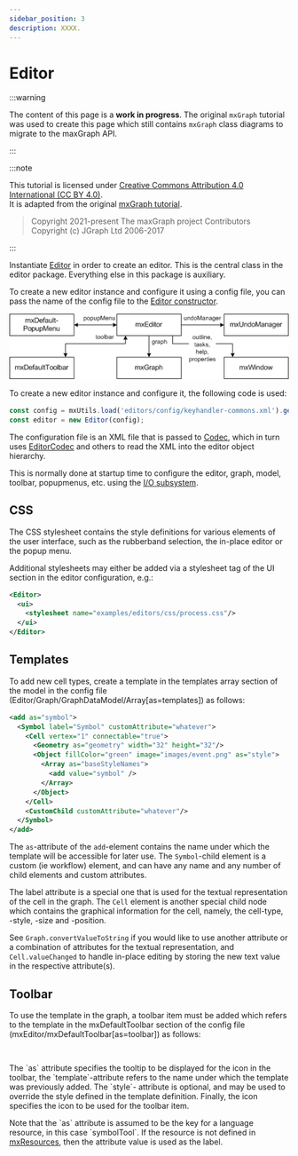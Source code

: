 ```yaml
---
sidebar_position: 3
description: XXXX.
---
```


# Editor

:::warning

The content of this page is a **work in progress**.
The original `mxGraph` tutorial was used to create this page which still contains `mxGraph` class diagrams to migrate to the maxGraph API.

:::

:::note

This tutorial is licensed under [Creative Commons Attribution 4.0 International (CC BY 4.0)](https://creativecommons.org/licenses/by/4.0/). \
It is adapted from the original [mxGraph tutorial](https://github.com/jgraph/mxgraph/blob/v4.2.2/docs/tutorial.html).

> Copyright 2021-present The maxGraph project Contributors \
Copyright (c) JGraph Ltd 2006-2017

:::


Instantiate [Editor](https://maxgraph.github.io/maxGraph/api-docs/classes/Editor.html) in order to create an editor.
This is the central class in the editor package. Everything else in this package is auxiliary.

To create a new editor instance and configure it using a config file, you can pass the name of the config file to the
[Editor constructor](https://maxgraph.github.io/maxGraph/api-docs/classes/Editor.html).

![](assets/graphs/editor.png)

To create a new editor instance and configure it, the following code is used:

```javascript
const config = mxUtils.load('editors/config/keyhandler-commons.xml').getDocumentElement();
const editor = new Editor(config);
```

The configuration file is an XML file that is passed to [Codec](https://maxgraph.github.io/maxGraph/api-docs/classes/Codec.html),
which in turn uses [EditorCodec](https://maxgraph.github.io/maxGraph/api-docs/classes/EditorCodec.html) and others to read the XML into the editor object hierarchy.

This is normally done at startup time to configure the editor, graph, model, toolbar, popupmenus, etc. using the [I/O subsystem](./editor-input-output.md).


<a id="CSS"></a>
## CSS

The CSS stylesheet contains the style definitions for various elements of the user interface, such as the rubberband selection,
the in-place editor or the popup menu.

Additional stylesheets may either be added via a stylesheet tag of the UI section in the editor configuration, e.g.:


```xml
<Editor>
  <ui>
    <stylesheet name="examples/editors/css/process.css"/>
  </ui>
</Editor>
```


<a id="Templates"></a>
## Templates

To add new cell types, create a template in the templates array section of the model in the config file (Editor/Graph/GraphDataModel/Array[as=templates]) as follows:

```xml
<add as="symbol">
  <Symbol label="Symbol" customAttribute="whatever">
    <Cell vertex="1" connectable="true">
      <Geometry as="geometry" width="32" height="32"/>
      <Object fillColor="green" image="images/event.png" as="style">
        <Array as="baseStyleNames">
          <add value="symbol" />
        </Array>
      </Object>        
    </Cell>
    <CustomChild customAttribute="whatever"/>
  </Symbol>
</add>
```

The `as`-attribute of the `add`-element contains the name under which the template will be accessible for later use.
The `Symbol`-child element is a custom (ie workflow) element, and can have any name and any number of child elements and custom attributes.

The label attribute is a special one that is used for the textual representation of the cell in the graph.
The `Cell` element is another special child node which contains the graphical information for the cell, namely, the cell-type, -style, -size and -position.

See `Graph.convertValueToString` if you would like to use another attribute or a combination of attributes for the textual representation,
and `Cell.valueChanged` to handle in-place editing by storing the new text value in the respective attribute(s).


<h2><a id="Toolbar"></a>Toolbar</h2>
<p>
  To use the template in the graph, a toolbar item must be added which refers
  to the template in the mxDefaultToolbar section of the config file
  (mxEditor/mxDefaultToolbar[as=toolbar]) as follows:
</p>
<pre>
<add as="symbolTool" template="symbol"
  style="symbol;image=wf/images/bpmn/special_event.png"
  icon="wf/images/bpmn/small_event.gif"/>
</pre>
<p>
  The `as` attribute specifies the tooltip to be displayed for the
  icon in the toolbar, the `template`-attribute refers to the name
  under which the template was previously added. The `style`-
  attribute is optional, and may be used to override the style defined in the
  template definition. Finally, the icon specifies the icon to be used for the
  toolbar item.
</p>
<p>
  Note that the `as` attribute is assumed to be the key for a language
  resource, in this case `symbolTool`. If the resource is not defined
  in <a href="js-api/files/util/mxResources-js.html">mxResources</a>, then the
  attribute value is used as the label.
</p>
